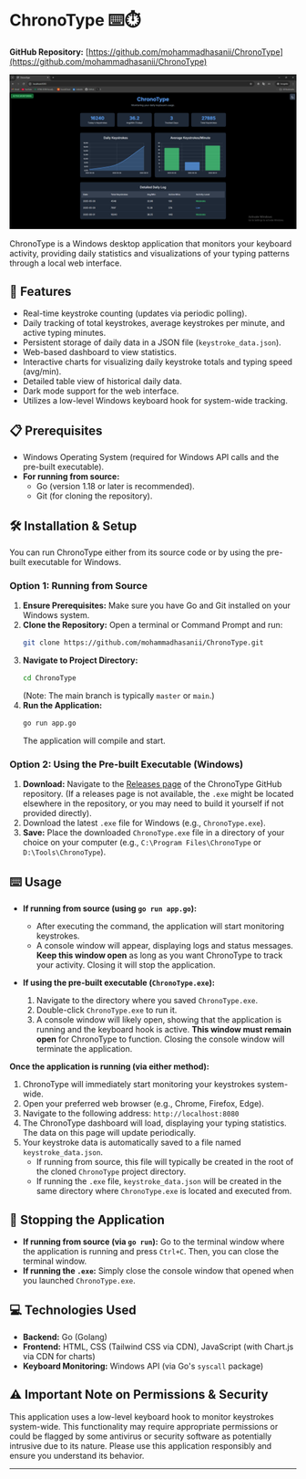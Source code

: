 # ChronoType ⌨️⏱️

**GitHub Repository:** [https://github.com/mohammadhasanii/ChronoType](https://github.com/mohammadhasanii/ChronoType)

![ChronoType Showcase](./demo.png)

ChronoType is a Windows desktop application that monitors your keyboard activity, providing daily statistics and visualizations of your typing patterns through a local web interface.

## 🚀 Features

* Real-time keystroke counting (updates via periodic polling).
* Daily tracking of total keystrokes, average keystrokes per minute, and active typing minutes.
* Persistent storage of daily data in a JSON file (`keystroke_data.json`).
* Web-based dashboard to view statistics.
* Interactive charts for visualizing daily keystroke totals and typing speed (avg/min).
* Detailed table view of historical daily data.
* Dark mode support for the web interface.
* Utilizes a low-level Windows keyboard hook for system-wide tracking.

## 📋 Prerequisites

* Windows Operating System (required for Windows API calls and the pre-built executable).
* **For running from source:**
    * Go (version 1.18 or later is recommended).
    * Git (for cloning the repository).

## 🛠️ Installation & Setup

You can run ChronoType either from its source code or by using the pre-built executable for Windows.

### Option 1: Running from Source

1.  **Ensure Prerequisites:** Make sure you have Go and Git installed on your Windows system.
2.  **Clone the Repository:** Open a terminal or Command Prompt and run:
    ```bash
    git clone https://github.com/mohammadhasanii/ChronoType.git
    ```
3.  **Navigate to Project Directory:**
    ```bash
    cd ChronoType
    ```
    (Note: The main branch is typically `master` or `main`.)
4.  **Run the Application:**
    ```bash
    go run app.go
    ```
    The application will compile and start.

### Option 2: Using the Pre-built Executable (Windows)

1.  **Download:** Navigate to the [Releases page](https://github.com/mohammadhasanii/ChronoType/releases) of the ChronoType GitHub repository. (If a releases page is not available, the `.exe` might be located elsewhere in the repository, or you may need to build it yourself if not provided directly).
2.  Download the latest `.exe` file for Windows (e.g., `ChronoType.exe`).
3.  **Save:** Place the downloaded `ChronoType.exe` file in a directory of your choice on your computer (e.g., `C:\Program Files\ChronoType` or `D:\Tools\ChronoType`).

## ⌨️ Usage

* **If running from source (using `go run app.go`):**
    * After executing the command, the application will start monitoring keystrokes.
    * A console window will appear, displaying logs and status messages. **Keep this window open** as long as you want ChronoType to track your activity. Closing it will stop the application.

* **If using the pre-built executable (`ChronoType.exe`):**
    1.  Navigate to the directory where you saved `ChronoType.exe`.
    2.  Double-click `ChronoType.exe` to run it.
    3.  A console window will likely open, showing that the application is running and the keyboard hook is active. **This window must remain open** for ChronoType to function. Closing the console window will terminate the application.

**Once the application is running (via either method):**

1.  ChronoType will immediately start monitoring your keystrokes system-wide.
2.  Open your preferred web browser (e.g., Chrome, Firefox, Edge).
3.  Navigate to the following address: `http://localhost:8080`
4.  The ChronoType dashboard will load, displaying your typing statistics. The data on this page will update periodically.
5.  Your keystroke data is automatically saved to a file named `keystroke_data.json`.
    * If running from source, this file will typically be created in the root of the cloned `ChronoType` project directory.
    * If running the `.exe` file, `keystroke_data.json` will be created in the same directory where `ChronoType.exe` is located and executed from.

## 🛑 Stopping the Application

* **If running from source (via `go run`):** Go to the terminal window where the application is running and press `Ctrl+C`. Then, you can close the terminal window.
* **If running the `.exe`:** Simply close the console window that opened when you launched `ChronoType.exe`.

## 💻 Technologies Used

* **Backend:** Go (Golang)
* **Frontend:** HTML, CSS (Tailwind CSS via CDN), JavaScript (with Chart.js via CDN for charts)
* **Keyboard Monitoring:** Windows API (via Go's `syscall` package)

## ⚠️ Important Note on Permissions & Security

This application uses a low-level keyboard hook to monitor keystrokes system-wide. This functionality may require appropriate permissions or could be flagged by some antivirus or security software as potentially intrusive due to its nature. Please use this application responsibly and ensure you understand its behavior.

---